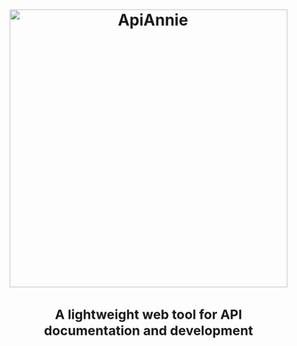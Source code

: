 <h1 align="center">
    <a href="https://apiannie.com">
        <picture>
          <img alt="ApiAnnie" src="https://user-images.githubusercontent.com/4088232/199420719-48fc9f6c-d7c6-4ece-8b11-39e8ee720c6a.png" width="500">
        </picture>
    </a>
    <br><br>
    <small>A lightweight web tool for API documentation and development</small>
</h1>
